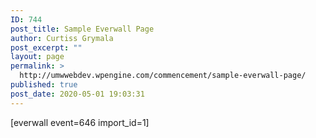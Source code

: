 ```yaml
---
ID: 744
post_title: Sample Everwall Page
author: Curtiss Grymala
post_excerpt: ""
layout: page
permalink: >
  http://umwwebdev.wpengine.com/commencement/sample-everwall-page/
published: true
post_date: 2020-05-01 19:03:31
---
```

<!-- wp:shortcode -->
[everwall event=646 import_id=1]
<!-- /wp:shortcode -->